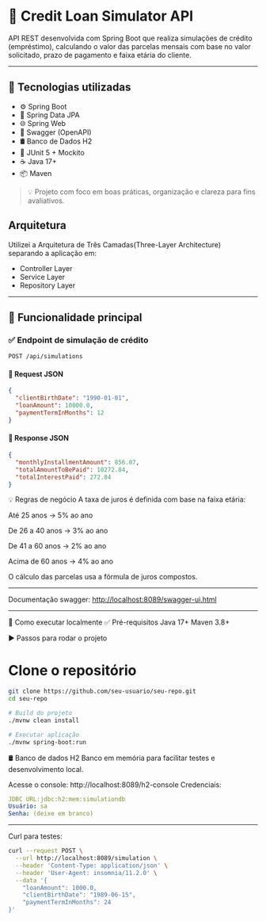 # 💸 Credit Loan Simulator API

API REST desenvolvida com Spring Boot que realiza simulações de crédito (empréstimo), calculando o valor das parcelas mensais com base no valor solicitado, prazo de pagamento e faixa etária do cliente.

---

## 🚀 Tecnologias utilizadas

- ⚙️ Spring Boot
- 🧮 Spring Data JPA
- 🌐 Spring Web
- 📄 Swagger (OpenAPI)
- 🛢️ Banco de Dados H2
- 🧪 JUnit 5 + Mockito
- ☕ Java 17+
- 📦 Maven

> 💡 Projeto com foco em boas práticas, organização e clareza para fins avaliativos.

## Arquitetura
Utilizei a Arquitetura de Três Camadas(Three-Layer Architecture) separando a aplicação em:
- Controller Layer
- Service Layer
- Repository Layer

---

## 📑 Funcionalidade principal

### ✅ Endpoint de simulação de crédito

`POST /api/simulations`

#### 🔸 Request JSON

```json
{
  "clientBirthDate": "1990-01-01",
  "loanAmount": 10000.0,
  "paymentTermInMonths": 12
}
````
#### 🔸 Response JSON
````json
{
  "monthlyInstallmentAmount": 856.07,
  "totalAmountToBePaid": 10272.84,
  "totalInterestPaid": 272.84
}

````
💡 Regras de negócio
A taxa de juros é definida com base na faixa etária:

Até 25 anos → 5% ao ano

De 26 a 40 anos → 3% ao ano

De 41 a 60 anos → 2% ao ano

Acima de 60 anos → 4% ao ano

O cálculo das parcelas usa a fórmula de juros compostos.

---

Documentação swagger:
[http://localhost:8089/swagger-ui.html](http://localhost:8089/swagger-ui/index.html)

---

🧪 Como executar localmente
✅ Pré-requisitos
Java 17+
Maven 3.8+

▶️ Passos para rodar o projeto

# Clone o repositório
````bash
git clone https://github.com/seu-usuario/seu-repo.git
cd seu-repo

# Build do projeto
./mvnw clean install

# Executar aplicação
./mvnw spring-boot:run
````

🛢️ Banco de dados H2
Banco em memória para facilitar testes e desenvolvimento local.

Acesse o console:
http://localhost:8089/h2-console
Credenciais:
````yaml
JDBC URL:jdbc:h2:mem:simulationdb
Usuário: sa
Senha: (deixe em branco)
````
---
Curl para testes:
````bash
curl --request POST \
  --url http://localhost:8089/simulation \
  --header 'Content-Type: application/json' \
  --header 'User-Agent: insomnia/11.2.0' \
  --data '{
	"loanAmount": 1000.0,
	"clientBirthDate": "1989-06-15",
	"paymentTermInMonths": 24
}'
